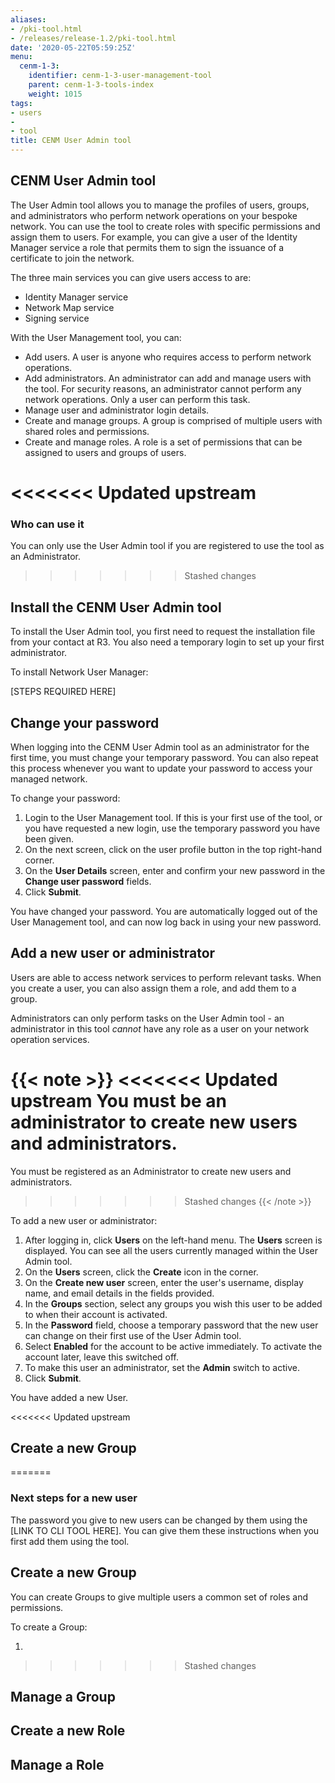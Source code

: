 ```yaml
---
aliases:
- /pki-tool.html
- /releases/release-1.2/pki-tool.html
date: '2020-05-22T05:59:25Z'
menu:
  cenm-1-3:
    identifier: cenm-1-3-user-management-tool
    parent: cenm-1-3-tools-index
    weight: 1015
tags:
- users
-
- tool
title: CENM User Admin tool
---
```


## CENM User Admin tool

The User Admin tool allows you to manage the profiles of users, groups, and administrators who perform network operations on your bespoke network. You can use the tool to create roles with specific permissions and assign them to users. For example, you can give a user of the Identity Manager service a role that permits them to sign the issuance of a certificate to join the network.

The three main services you can give users access to are:

* Identity Manager service
* Network Map service
* Signing service

With the User Management tool, you can:

* Add users. A user is anyone who requires access to perform network operations.
* Add administrators. An administrator can add and manage users with the tool. For security reasons, an administrator cannot perform any network operations. Only a user can perform this task.
* Manage user and administrator login details.
* Create and manage groups. A group is comprised of multiple users with shared roles and permissions.
* Create and manage roles. A role is a set of permissions that can be assigned to users and groups of users.

<<<<<<< Updated upstream
=======
### Who can use it

You can only use the User Admin tool if you are registered to use the tool as an Administrator.
>>>>>>> Stashed changes

## Install the CENM User Admin tool

To install the User Admin tool, you first need to request the installation file from your contact at R3. You also need a temporary login to set up your first administrator.

To install Network User Manager:

[STEPS REQUIRED HERE]

## Change your password

When logging into the CENM User Admin tool as an administrator for the first time, you must change your temporary password. You can also repeat this process whenever you want to update your password to access your managed network.

To change your password:

1. Login to the User Management tool. If this is your first use of the tool, or you have requested a new login, use the temporary password you have been given.
2. On the next screen, click on the user profile button in the top right-hand corner.
3. On the **User Details** screen, enter and confirm your new password in the **Change user password** fields.
4. Click **Submit**.

You have changed your password. You are automatically logged out of the User Management tool, and can now log back in using your new password.


## Add a new user or administrator

Users are able to access network services to perform relevant tasks. When you create a user, you can also assign them a role, and add them to a group.

Administrators can only perform tasks on the User Admin tool - an administrator in this tool *cannot* have any role as a user on your network operation services.

{{< note >}}
<<<<<<< Updated upstream
You must be an administrator to create new users and administrators.
=======
You must be registered as an Administrator to create new users and administrators.
>>>>>>> Stashed changes
{{< /note >}}

To add a new user or administrator:

1. After logging in, click **Users** on the left-hand menu.
    The **Users** screen is displayed. You can see all the users currently managed within the User Admin tool.
2. On the **Users** screen, click the **Create** icon in the corner.
3. On the **Create new user** screen, enter the user's username, display name, and email details in the fields provided.
4. In the **Groups** section, select any groups you wish this user to be added to when their account is activated.
5. In the **Password** field, choose a temporary password that the new user can change on their first use of the User Admin tool.
6. Select **Enabled** for the account to be active immediately. To activate the account later, leave this switched off.
7. To make this user an administrator, set the **Admin** switch to active.
7. Click **Submit**.

You have added a new User.

<<<<<<< Updated upstream
## Create a new Group


=======
### Next steps for a new user

The password you give to new users can be changed by them using the [LINK TO CLI TOOL HERE]. You can give them these instructions when you first add them using the tool.

## Create a new Group

You can create Groups to give multiple users a common set of roles and permissions.

To create a Group:

1.
>>>>>>> Stashed changes

## Manage a Group

## Create a new Role

## Manage a Role

